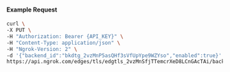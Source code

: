 <!-- Code generated for API Clients. DO NOT EDIT. -->
#### Example Request
```bash
curl \
-X PUT \
-H "Authorization: Bearer {API_KEY}" \
-H "Content-Type: application/json" \
-H "Ngrok-Version: 2" \
-d '{"backend_id":"bkdtg_2vzMnP5asQHf3sVfUpYpe9WZYso","enabled":true}' \
https://api.ngrok.com/edges/tls/edgtls_2vzMnSfjTTemcrXeD8LCnGAcTAi/backend
